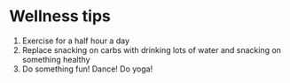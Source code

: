 <h1> Wellness tips </h1>
  <ol>
  <li> Exercise for a half hour a day </li>
  <li> Replace snacking on carbs with drinking lots of water and snacking on something healthy </li>
  <li> Do something fun! Dance! Do yoga! </li> 
  </ol>
